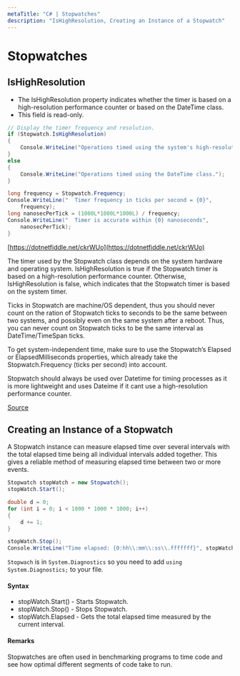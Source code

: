 ```yaml
---
metaTitle: "C# | Stopwatches"
description: "IsHighResolution, Creating an Instance of a Stopwatch"
---
```


# Stopwatches



## IsHighResolution


- The IsHighResolution property indicates whether the timer is based on a high-resolution performance counter or based on the DateTime class.
- This field is read-only.

```cs
// Display the timer frequency and resolution.
if (Stopwatch.IsHighResolution)
{
    Console.WriteLine("Operations timed using the system's high-resolution performance counter.");
}
else 
{
    Console.WriteLine("Operations timed using the DateTime class.");
}

long frequency = Stopwatch.Frequency;
Console.WriteLine("  Timer frequency in ticks per second = {0}",
    frequency);
long nanosecPerTick = (1000L*1000L*1000L) / frequency;
Console.WriteLine("  Timer is accurate within {0} nanoseconds", 
    nanosecPerTick);
}

```

[https://dotnetfiddle.net/ckrWUo](https://dotnetfiddle.net/ckrWUo)

The timer used by the Stopwatch class depends on the system hardware and operating system. IsHighResolution is true if the Stopwatch timer is based on a high-resolution performance counter. Otherwise, IsHighResolution is false, which indicates that the Stopwatch timer is based on the system timer.

Ticks in Stopwatch are machine/OS dependent, thus you should never count on the ration of Stopwatch ticks to seconds to be the same between two systems, and possibly even on the same system after a reboot.  Thus, you can never count on Stopwatch ticks to be the same interval as DateTime/TimeSpan ticks.

To get system-independent time, make sure to use the Stopwatch’s Elapsed or ElapsedMilliseconds properties, which already take the Stopwatch.Frequency (ticks per second) into account.

Stopwatch should always be used over Datetime for timing processes as it is more lightweight and uses Dateime if it cant use a high-resolution performance counter.

[Source](http://geekswithblogs.net/BlackRabbitCoder/archive/2012/01/12/c.net-little-pitfalls-stopwatch-ticks-are-not-timespan-ticks.aspx)



## Creating an Instance of a Stopwatch


A Stopwatch instance can measure elapsed time over several intervals with the total elapsed time being all individual intervals added together. This gives a reliable method of measuring elapsed time between two or more events.

```cs
Stopwatch stopWatch = new Stopwatch();
stopWatch.Start();

double d = 0;
for (int i = 0; i < 1000 * 1000 * 1000; i++)
{
    d += 1;
}

stopWatch.Stop();
Console.WriteLine("Time elapsed: {0:hh\\:mm\\:ss\\.fffffff}", stopWatch.Elapsed);

```

`Stopwach` is in `System.Diagnostics` so you need to add `using System.Diagnostics;` to your file.



#### Syntax


- stopWatch.Start() - Starts Stopwatch.
- stopWatch.Stop()  - Stops Stopwatch.
- stopWatch.Elapsed - Gets the total elapsed time measured by the current interval.



#### Remarks


Stopwatches are often used in benchmarking programs to time code and see how optimal different segments of code take to run.

